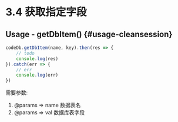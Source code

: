 # 3.4 获取指定字段

## Usage - getDbItem\(\) {#usage-cleansession}

```javascript
codeDb.getDbItem(name, key).then(res => {    
    // todo    
    console.log(res)
}).catch(err => {
    // err
    console.log(err)
})
```

需要参数:

1.  @params =&gt; name 数据表名
2.  @params =&gt; val 数据库表字段



